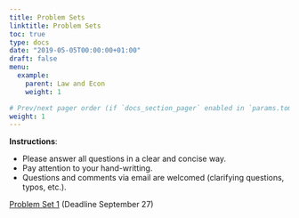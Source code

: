 ```yaml
---
title: Problem Sets
linktitle: Problem Sets
toc: true
type: docs
date: "2019-05-05T00:00:00+01:00"
draft: false
menu:
  example:
    parent: Law and Econ
    weight: 1

# Prev/next pager order (if `docs_section_pager` enabled in `params.toml`)
weight: 1
---
```


**Instructions**: 

- Please answer all questions in a clear and concise way.
- Pay attention to your hand-writting.
- Questions and comments via email are welcomed (clarifying questions, typos, etc.).

[Problem Set 1](/files/LawEcon/PS1.pdf) (Deadline September 27)
